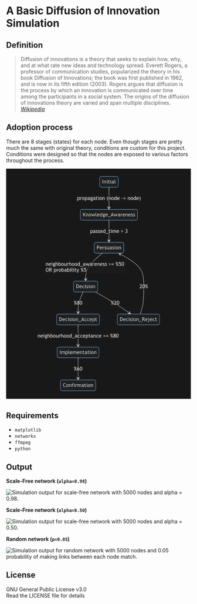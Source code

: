 # A Basic Diffusion of Innovation Simulation

## Definition

> Diffusion of innovations is a theory that seeks to explain how, why, and at what rate new ideas and technology spread. Everett Rogers, a professor of communication studies, popularized the theory in his book Diffusion of Innovations; the book was first published in 1962, and is now in its fifth edition (2003). Rogers argues that diffusion is the process by which an innovation is communicated over time among the participants in a social system. The origins of the diffusion of innovations theory are varied and span multiple disciplines. [_Wikipedia_](https://en.wikipedia.org/wiki/Diffusion_of_innovations)

## Adoption process

There are 8 stages (states) for each node. Even though stages are pretty much the same with original theory, conditions are custom for this project. Conditions were designed so that the nodes are exposed to various factors throughout the process.

![State diagram which describes the stages used in application and flow between them](images/diagram.png)

## Requirements

-   `matplotlib`
-   `networkx`
-   `ffmpeg`
-   `python`

## Output

**Scale-Free network (`alpha=0.98`)**

![Simulation output for scale-free network with 5000 nodes and alpha = 0.98.](images/scale_free_n_5000_a_098.gif)

**Scale-Free network (`alpha=0.50`)**

![Simulation output for scale-free network with 5000 nodes and alpha = 0.50.](images/scale_free_n_5000_a_050.gif)

**Random network (`p=0.05`)**

![Simulation output for random network with 5000 nodes and 0.05 probability of making links between each node match.](images/random_n_500.gif)

## License

GNU General Public License v3.0  
Read the LICENSE file for details
